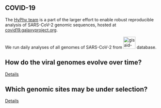## COVID-19 

The [HyPhy team](http://lab.hyphy.org) is a part of the larger effort to enable robust reproducible analysis of SARS-CoV-2 genomic sequences, hosted at [covid19.galaxyproject.org](http://covid19.galaxyproject.org). 

We run daily analyses of all genomes of SARS-CoV-2 from <img src="https://www.gisaid.org/fileadmin/gisaid/img/schild.png" alt="gisaid-logo" width="40"> database.

## How do the viral genomes evolve over time? 

[Details](https://observablehq.com/@spond/current-state-of-sars-cov-2-evolution)

<div id="observablehq-16a3a9c4"></div>
<script type="module">
import {Runtime, Inspector} from "https://cdn.jsdelivr.net/npm/@observablehq/runtime@4/dist/runtime.js";
import define from "https://api.observablehq.com/@spond/current-state-of-sars-cov-2-evolution.js?v=3";
const inspect = Inspector.into("#observablehq-16a3a9c4");
(new Runtime).module(define, name => (name === "divergence") && inspect());
</script>

## Which genomic sites may be under selection?

[Details](https://observablehq.com/@spond/natural-selection-analysis-of-sars-cov-2-covid-19)

<div id="observablehq-76fe1e78"></div>
<script type="module">
import {Runtime, Inspector} from "https://cdn.jsdelivr.net/npm/@observablehq/runtime@4/dist/runtime.js";
import define from "https://api.observablehq.com/@spond/natural-selection-analysis-of-sars-cov-2-covid-19.js?v=3";
const inspect = Inspector.into("#observablehq-76fe1e78");
(new Runtime).module(define, name => (name === "summary_table") && inspect());
</script>

